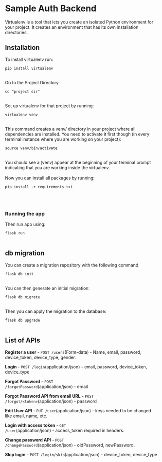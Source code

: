 <h1>Sample Auth Backend</h1>

Virtualenv is a tool that lets you create an isolated Python environment for your project. It creates an environment that has its own installation directories.

<h2>Installation</h2>
<p>To install virtualenv run:</p>
<code>pip install virtualenv</code>
<br><br>
<p>Go to the Project Directory</p>
<code>cd "project dir"</code>
<br><br>
<p>Set up virtualenv for that project by running:</p>
<code>virtualenv venv</code>
<br><br>
<p>This command creates a venv/ directory in your project where all dependencies are installed. You need to activate it first though (in every terminal instance where you are working on your project):</p>

<code>source venv/bin/activate</code>
<br><br>
<p>You should see a (venv) appear at the beginning of your terminal prompt indicating that you are working inside the virtualenv.<br><br> Now you can install all packages by running:</p>

<code>pip install -r requirements.txt</code>

<br /><br />
<h3>Running the app</h3>
<p>Then run app using:</p>
<code>flask run</code>
<br><br>

<h2>db migration</h2>
<p>You can create a migration repository with the following command:</p>
<code>flask db init</code>
<br><br>
<p>You can then generate an initial migration:</p>
<code>flask db migrate</code>
<br><br>
<p>Then you can apply the migration to the database:</p>
<code>flask db upgrade</code>
<br><br>


<h2>List of APIs</h2>
<b>Register a user</b> -  <code>POST /users</code>(Form-data) - Name, email, password, device_token, device_type, gender.

<b>Login</b> -  <code>POST /login</code>(application/json) - email, password, device_token, device_type

<b>Forgot Password</b> -  <code>POST /forgotPassword</code>(application/json) - email

<b>Forgot Password API from email URL</b> -  <code>POST /forgot/\<token\></code>(application/json) - password

<b>Edit User API</b> -  <code>PUT /user</code>(application/json) - keys needed to be changed like email, name, etc.

<b>Login with access token</b> -  <code>GET /user</code>(application/json) - access_token required in headers.

<b>Change password API</b> -  <code>POST /changePassword</code>(application/json) - oldPassword, newPassword.

<b>Skip login</b> -  <code>POST /login/skip</code>(application/json) - device_token, device_type